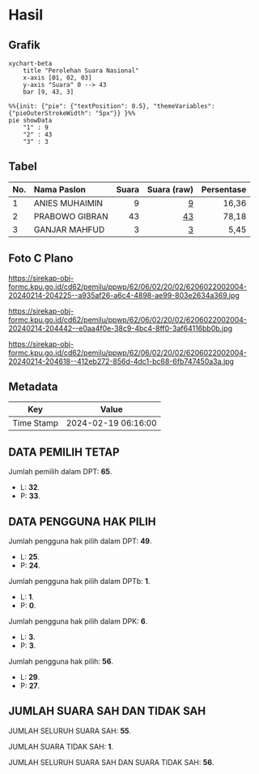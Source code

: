 # Hasil

## Grafik

```mermaid
xychart-beta
    title "Perolehan Suara Nasional"
    x-axis [01, 02, 03]
    y-axis "Suara" 0 --> 43
    bar [9, 43, 3]
```

```mermaid
%%{init: {"pie": {"textPosition": 0.5}, "themeVariables": {"pieOuterStrokeWidth": "5px"}} }%%
pie showData
    "1" : 9
    "2" : 43
    "3" : 3
```

## Tabel

| No. | Nama Paslon    | Suara | Suara (raw) | Persentase |
|:--- |:-------------- | -----:| -----------:| ----------:|
| 1   | ANIES MUHAIMIN | 9     | [9][p-1]    | 16,36      |
| 2   | PRABOWO GIBRAN | 43    | [43][p-2]   | 78,18      |
| 3   | GANJAR MAHFUD  | 3     | [3][p-3]    | 5,45       |


[p-1]: https://github.com/gigit-pemilu/pemilu-2024/blob/main/pilpres/hitung-suara/sub/62-kalimantan-tengah/sub/06-katingan/sub/02-katingan-hilir/sub/2002-tumbang-liting/sub/004-tps/sub/paslon-1.txt
[p-2]: https://github.com/gigit-pemilu/pemilu-2024/blob/main/pilpres/hitung-suara/sub/62-kalimantan-tengah/sub/06-katingan/sub/02-katingan-hilir/sub/2002-tumbang-liting/sub/004-tps/sub/paslon-2.txt
[p-3]: https://github.com/gigit-pemilu/pemilu-2024/blob/main/pilpres/hitung-suara/sub/62-kalimantan-tengah/sub/06-katingan/sub/02-katingan-hilir/sub/2002-tumbang-liting/sub/004-tps/sub/paslon-3.txt

## Foto C Plano

https://sirekap-obj-formc.kpu.go.id/cd62/pemilu/ppwp/62/06/02/20/02/6206022002004-20240214-204225--a935af26-a6c4-4898-ae99-803e2634a369.jpg

https://sirekap-obj-formc.kpu.go.id/cd62/pemilu/ppwp/62/06/02/20/02/6206022002004-20240214-204442--e0aa4f0e-38c9-4bc4-8ff0-3af64116bb0b.jpg

https://sirekap-obj-formc.kpu.go.id/cd62/pemilu/ppwp/62/06/02/20/02/6206022002004-20240214-204618--412eb272-856d-4dc1-bc68-6fb747450a3a.jpg


## Metadata

| Key        | Value               |
| ---------- | ------------------- |
| Time Stamp | 2024-02-19 06:16:00 |


## DATA PEMILIH TETAP

Jumlah pemilih dalam DPT: **65**.
 * L: **32**.
 * P: **33**.

## DATA PENGGUNA HAK PILIH

Jumlah pengguna hak pilih dalam DPT: **49**.
 * L: **25**.
 * P: **24**.

Jumlah pengguna hak pilih dalam DPTb: **1**.
 * L: **1**.
 * P: **0**.

Jumlah pengguna hak pilih dalam DPK: **6**.
 * L: **3**.
 * P: **3**.

Jumlah pengguna hak pilih: **56**.
 * L: **29**.
 * P: **27**.

## JUMLAH SUARA SAH DAN TIDAK SAH

JUMLAH SELURUH SUARA SAH: **55**.

JUMLAH SUARA TIDAK SAH: **1**.

JUMLAH SELURUH SUARA SAH DAN SUARA TIDAK SAH: **56**.


